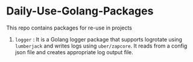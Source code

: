 # Daily-Use-Golang-Packages
This repo contains packages for re-use in projects

1) `logger` : It is a Golang logger package that supports logrotate using `lumberjack` and writes logs using `uber/zapcore`. It reads from a config json file and creates appropriate log output file.

